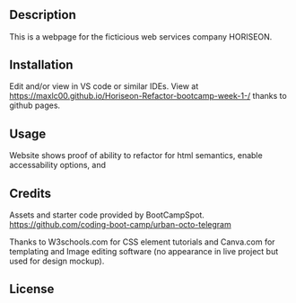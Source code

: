 # <Your-Project-Title>

## Description

This is a webpage for the ficticious web services company HORISEON. 

## Installation

Edit and/or view in VS code or similar IDEs.
View at https://maxlc00.github.io/Horiseon-Refactor-bootcamp-week-1-/ thanks to github pages.

## Usage

Website shows proof of ability to refactor for html semantics, enable accessability options, and 

## Credits

Assets and starter code provided by BootCampSpot.
https://github.com/coding-boot-camp/urban-octo-telegram

Thanks to W3schools.com for CSS element tutorials and Canva.com for templating and Image editing software (no appearance in live project but used for design mockup).

## License

